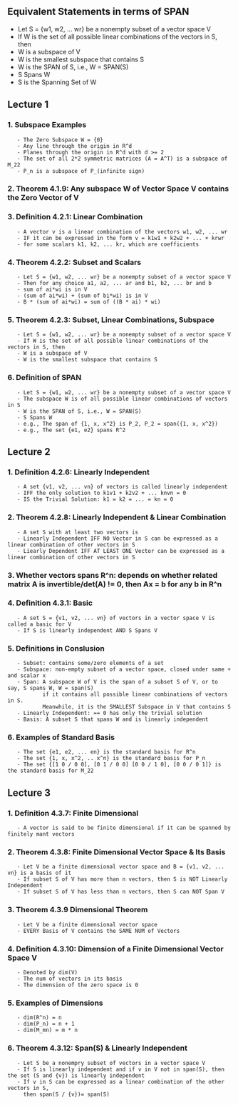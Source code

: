 ## Equivalent Statements in terms of SPAN
   - Let S = {w1, w2, ... wr} be a nonempty subset of a vector space V
   - If W is the set of all possible linear combinations of the vectors in S, then
   - W is a subspace of V
   - W is the smallest subspace that contains S
   - W is the SPAN of S, i.e., W = SPAN(S)
   - S Spans W
   - S is the Spanning Set of W

## Lecture 1

### 1. Subspace Examples
       - The Zero Subspace W = {0}
       - Any line through the origin in R^d
       - Planes through the origin in R^d with d >= 2
       - The set of all 2*2 symmetric matrices (A = A^T) is a subspace of M_22
       - P_n is a subspace of P_(infinite sign)
       
### 2. Theorem 4.1.9: Any subspace W of Vector Space V contains the Zero Vector of V

### 3. Definition 4.2.1: Linear Combination
       - A vector v is a linear combination of the vectors w1, w2, ... wr 
       - IF it can be expressed in the form v = k1w1 + k2w2 + ... + krwr
       - for some scalars k1, k2, ... kr, which are coefficients
       
### 4. Theorem 4.2.2: Subset and Scalars
       - Let S = {w1, w2, ... wr} be a nonempty subset of a vector space V
       - Then for any choice a1, a2, ... ar and b1, b2, ... br and b
       - sum of ai*wi is in V
       - (sum of ai*wi) + (sum of bi*wi) is in V
       - B * (sum of ai*wi) = sum of ((B * ai) * wi)
       
### 5. Theorem 4.2.3: Subset, Linear Combinations, Subspace
       - Let S = {w1, w2, ... wr} be a nonempty subset of a vector space V
       - If W is the set of all possible linear combinations of the vectors in S, then
       - W is a subspace of V
       - W is the smallest subspace that contains S
       
### 6. Definition of SPAN
       - Let S = {w1, w2, ... wr} be a nonempty subset of a vector space V
       - The subspace W is of all possible linear combinations of vectors in S
       - W is the SPAN of S, i.e., W = SPAN(S)
       - S Spans W
       - e.g., The span of {1, x, x^2} is P_2, P_2 = span({1, x, x^2})
       - e.g., The set {e1, e2} spans R^2
       

## Lecture 2

### 1. Definition 4.2.6: Linearly Independent
       - A set {v1, v2, ... vn} of vectors is called linearly independent 
       - IFF the only solution to k1v1 + k2v2 + ... knvn = 0 
       - IS the Trivial Solution: k1 = k2 = ... = kn = 0

### 2. Theorem 4.2.8: Linearly Independent & Linear Combination
       - A set S with at least two vectors is
       - Linearly Independent IFF NO Vector in S can be expressed as a linear combination of other vectors in S
       - Liearly Dependent IFF AT LEAST ONE Vector can be expressed as a linear combination of other vectors in S
       
### 3. Whether vectors spans R^n: depends on whether related matrix A is invertible/det(A) != 0, then Ax = b for any b in R^n

### 4. Definition 4.3.1: Basic
       - A set S = {v1, v2, ... vn} of vectors in a vector space V is called a basic for V
       - If S is linearly independent AND S Spans V
       
### 5. Definitions in Conslusion
       - Subset: contains some/zero elements of a set
       - Subspace: non-empty subset of a vector space, closed under same + and scalar x
       - Span: A subspace W of V is the span of a subset S of V, or to say, S spans W, W = span(S)
               if it contains all possible linear combinations of vectors in S. 
               Meanwhile, it is the SMALLEST Subspace in V that contains S
       - Linearly Independent: == 0 has only the trivial solution
       - Basis: A subset S that spans W and is linearly independent
       
### 6. Examples of Standard Basis
       - The set {e1, e2, ... en} is the standard basis for R^n
       - The set {1, x, x^2, .. x^n} is the standard basis for P_n
       - The set {[1 0 / 0 0], [0 1 / 0 0] [0 0 / 1 0], [0 0 / 0 1]} is the standard basis for M_22
       

## Lecture 3

### 1. Definition 4.3.7: Finite Dimensional
       - A vector is said to be finite dimensional if it can be spanned by finitely mant vectors
       
### 2. Theorem 4.3.8: Finite Dimensional Vector Space & Its Basis
       - Let V be a finite dimensional vector space and B = {v1, v2, ... vn} is a basis of it
       - If subset S of V has more than n vectors, then S is NOT Linearly Independent
       - If subset S of V has less than n vectors, then S can NOT Span V
       
### 3. Theorem 4.3.9 Dimensional Theorem
       - Let V be a finite dimensional vector space
       - EVERY Basis of V contains the SAME NUM of Vectors
       
### 4. Definition 4.3.10: Dimension of a Finite Dimensional Vector Space V
       - Denoted by dim(V)
       - The num of vectors in its basis
       - The dimension of the zero space is 0

### 5. Examples of Dimensions
       - dim(R^n) = n
       - dim(P_n) = n + 1
       - dim(M_mn) = m * n

### 6. Theorem 4.3.12: Span(S) & Linearly Independent
       - Let S be a nonempry subset of vectors in a vector space V
       - If S is linearly independent and if v in V not in span(S), then the set (S and {v}) is linearly independent
       - If v in S can be expressed as a linear combination of the other vectors in S, 
         then span(S / {v})= span(S)
  
